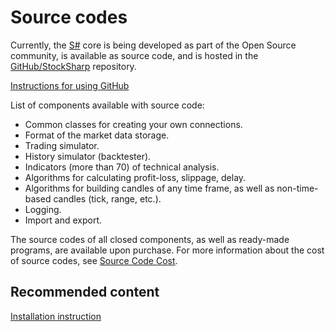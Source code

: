 # Source codes

Currently, the [S\#](../api.md) core is being developed as part of the Open Source community, is available as source code, and is hosted in the [GitHub\/StockSharp](https://github.com/StockSharp/StockSharp) repository. 

[Instructions for using GitHub](https://stocksharp.com/forum/4848/rukovodstvo-po-github/)

List of components available with source code:

- Common classes for creating your own connections.
- Format of the market data storage.
- Trading simulator.
- History simulator (backtester).
- Indicators (more than 70) of technical analysis.
- Algorithms for calculating profit\-loss, slippage, delay.
- Algorithms for building candles of any time frame, as well as non-time-based candles (tick, range, etc.).
- Logging.
- Import and export.

The source codes of all closed components, as well as ready\-made programs, are available upon purchase. For more information about the cost of source codes, see [Source Code Cost](https://stocksharp.com/store/?groups=22). 

## Recommended content

[Installation instruction](../api/setup.md)
